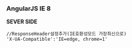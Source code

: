 

### AngularJS IE 8

__SEVER SIDE__
```
//ResponseHeader설정추가(IE호환성모드 가장최신으로)
'X-UA-Compatible':'IE=edge, chrome=1'
```
